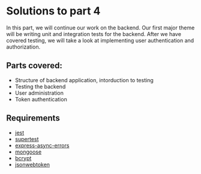 # Solutions to part 4

In this part, we will continue our work on the backend. Our first major theme will be writing unit and integration tests for the backend. After we have covered testing, we will take a look at implementing user authentication and authorization.

## Parts covered:

* Structure of backend application, intorduction to testing
* Testing the backend
* User administration
* Token authentication

## Requirements

* [jest](https://jestjs.io/)
* [supertest](https://github.com/visionmedia/supertest)
* [express-async-errors](https://github.com/davidbanham/express-async-errors)
* [mongoose](https://mongoosejs.com/)
* [bcrypt](https://github.com/kelektiv/node.bcrypt.js)
* [jsonwebtoken](https://github.com/auth0/node-jsonwebtoken)
